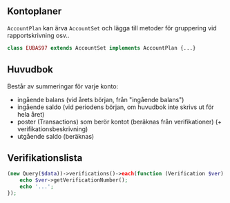 ## Kontoplaner

`AccountPlan` kan ärva `AccountSet` och lägga till metoder för gruppering vid
rapportskrivning osv..

```php
class EUBAS97 extends AccountSet implements AccountPlan {...}
```

## Huvudbok

Består av summeringar för varje konto:

* ingående balans (vid årets början, från "ingående balans")
* ingående saldo (vid periodens början, om huvudbok inte skrivs ut för hela året)
* poster (Transactions) som berör kontot (beräknas från verifikationer) (+ verifikationsbeskrivning)
* utgående saldo (beräknas)

## Verifikationslista
```php
(new Query($data))->verifications()->each(function (Verification $ver) {
    echo $ver->getVerificationNumber();
    echo '...';
});
```

